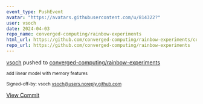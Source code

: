 ```yaml
---
event_type: PushEvent
avatar: "https://avatars.githubusercontent.com/u/814322?"
user: vsoch
date: 2024-04-03
repo_name: converged-computing/rainbow-experiments
html_url: https://github.com/converged-computing/rainbow-experiments/commit/caa9cb0f74f9b3206f8f89535c7d89d701738783
repo_url: https://github.com/converged-computing/rainbow-experiments
---
```


<a href='https://github.com/vsoch' target='_blank'>vsoch</a> pushed to <a href='https://github.com/converged-computing/rainbow-experiments' target='_blank'>converged-computing/rainbow-experiments</a>

<small>add linear model with memory features

Signed-off-by: vsoch <vsoch@users.noreply.github.com></small>

<a href='https://github.com/converged-computing/rainbow-experiments/commit/caa9cb0f74f9b3206f8f89535c7d89d701738783' target='_blank'>View Commit</a>